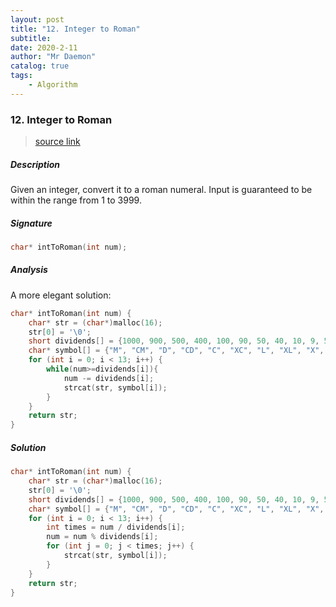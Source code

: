 ```yaml
---
layout: post
title: "12. Integer to Roman"    
subtitle:   
date: 2020-2-11
author: "Mr Daemon"
catalog: true
tags:
    - Algorithm
---
```


### 12. Integer to Roman

> [source link](https://leetcode.com/problems/integer-to-roman/)

##### Description

Given an integer, convert it to a roman numeral. Input is guaranteed to be within the range from 1 to 3999.

##### Signature

```c
char* intToRoman(int num);
```

##### Analysis

A more elegant solution:

```c
char* intToRoman(int num) {
    char* str = (char*)malloc(16);
    str[0] = '\0';
    short dividends[] = {1000, 900, 500, 400, 100, 90, 50, 40, 10, 9, 5, 4, 1};
    char* symbol[] = {"M", "CM", "D", "CD", "C", "XC", "L", "XL", "X", "IX", "V", "IV", "I"};
    for (int i = 0; i < 13; i++) {
        while(num>=dividends[i]){
            num -= dividends[i];
            strcat(str, symbol[i]);
        }
    }
    return str;
}
```

##### Solution

```c
char* intToRoman(int num) {
    char* str = (char*)malloc(16);
    str[0] = '\0';
    short dividends[] = {1000, 900, 500, 400, 100, 90, 50, 40, 10, 9, 5, 4, 1};
    char* symbol[] = {"M", "CM", "D", "CD", "C", "XC", "L", "XL", "X", "IX", "V", "IV", "I"};
    for (int i = 0; i < 13; i++) {
        int times = num / dividends[i];
        num = num % dividends[i];
        for (int j = 0; j < times; j++) {
            strcat(str, symbol[i]);
        }
    }
    return str;
}
```

